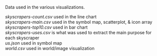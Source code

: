 Data used in the various visualizations.   

_skyscrapers-count.csv_ used in the line chart   
_skyscrapers-main.csv_ used in the symbol map, scatterplot, & icon array   
_skyscrapers-top10.csv_ used in bar chart   
_skyscrapers-uses.csv_ is what was used to extract the main purpose for each skyscraper   
_us.json_ used in symbol map   
_world.csv_ used in world/image visualization   

